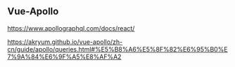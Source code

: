 ## Vue-Apollo

https://www.apollographql.com/docs/react/

https://akryum.github.io/vue-apollo/zh-cn/guide/apollo/queries.html#%E5%B8%A6%E5%8F%82%E6%95%B0%E7%9A%84%E6%9F%A5%E8%AF%A2

